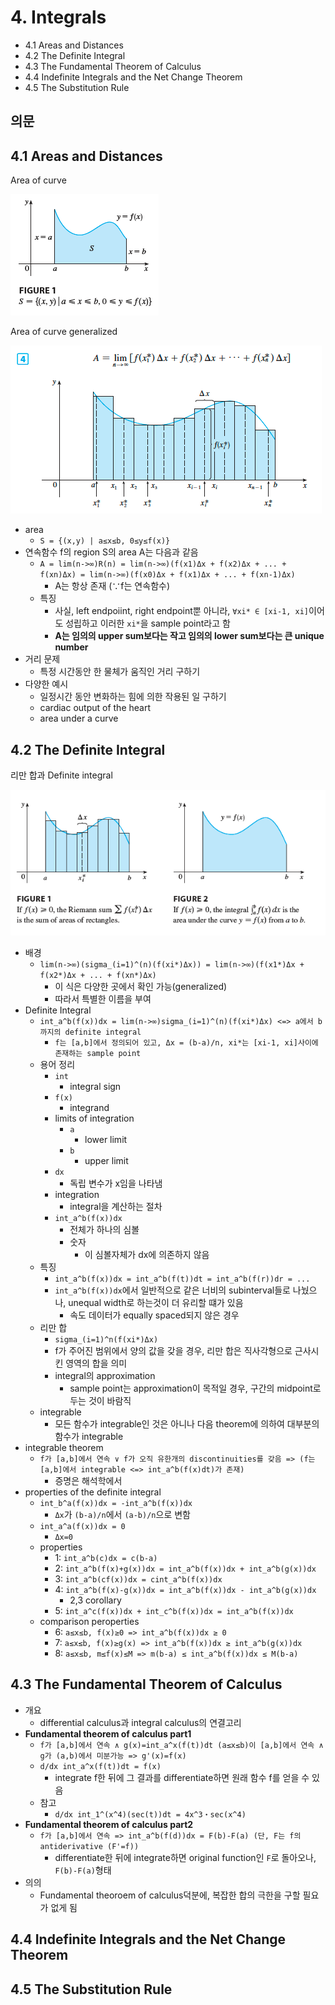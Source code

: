 # 4. Integrals

- 4.1 Areas and Distances
- 4.2 The Definite Integral
- 4.3 The Fundamental Theorem of Calculus
- 4.4 Indefinite Integrals and the Net Change Theorem
- 4.5 The Substitution Rule

## 의문

## 4.1 Areas and Distances

Area of curve

![](./images/ch4/area1.png)

Area of curve generalized

![](./images/ch4/area2.png)

- area
  - `S = {(x,y) | a≤x≤b, 0≤y≤f(x)}`
- 연속함수 f의 region S의 area A는 다음과 같음
  - `A = lim(n->∞)R(n) = lim(n->∞)(f(x1)Δx + f(x2)Δx + ... + f(xn)Δx) = lim(n->∞)(f(x0)Δx + f(x1)Δx + ... + f(xn-1)Δx)`
    - A는 항상 존재 (∵f는 연속함수)
  - 특징
    - 사실, left endpoiint, right endpoint뿐 아니라, `∀xi* ∈ [xi-1, xi]`이어도 성립하고 이러한 `xi*`을 sample point라고 함
    - **A는 임의의 upper sum보다는 작고 임의의 lower sum보다는 큰 unique number**
- 거리 문제
  - 특정 시간동안 한 물체가 움직인 거리 구하기
- 다양한 예시
  - 일정시간 동안 변화하는 힘에 의한 작용된 일 구하기
  - cardiac output of the heart
  - area under a curve

## 4.2 The Definite Integral

리만 합과 Definite integral

![](./images/ch4/definite_integral1.png)

- 배경
  - `lim(n->∞)(sigma_(i=1)^(n)(f(xi*)Δx)) = lim(n->∞)(f(x1*)Δx + f(x2*)Δx + ... + f(xn*)Δx)`
    - 이 식은 다양한 곳에서 확인 가능(generalized)
    - 따라서 특별한 이름을 부여
- Definite Integral
  - `int_a^b(f(x))dx = lim(n->∞)sigma_(i=1)^(n)(f(xi*)Δx) <=> a에서 b까지의 definite integral`
    - `f는 [a,b]에서 정의되어 있고, Δx = (b-a)/n, xi*는 [xi-1, xi]사이에 존재하는 sample point`
  - 용어 정리
    - `int`
      - integral sign
    - `f(x)`
      - integrand
    - limits of integration
      - `a`
        - lower limit
      - `b`
        - upper limit
    - `dx`
      - 독립 변수가 x임을 나타냄
    - integration
      - integral을 계산하는 절차
    - `int_a^b(f(x))dx`
      - 전체가 하나의 심볼
      - 숫자
        - 이 심볼자체가 dx에 의존하지 않음
  - 특징
    - `int_a^b(f(x))dx = int_a^b(f(t))dt = int_a^b(f(r))dr = ...`
    - `int_a^b(f(x))dx`에서 일반적으로 같은 너비의 subinterval들로 나눴으나, unequal width로 하는것이 더 유리할 떄가 있음
      - 속도 데이터가 equally spaced되지 않은 경우
  - 리만 합
    - `sigma_(i=1)^n(f(xi*)Δx)`
    - f가 주어진 범위에서 양의 값을 갖을 경우, 리만 합은 직사각형으로 근사시킨 영역의 합을 의미
    - integral의 approximation
      - sample point는 approximation이 목적일 경우, 구간의 midpoint로 두는 것이 바람직
  - integrable
    - 모든 함수가 integrable인 것은 아니나 다음 theorem에 의하여 대부분의 함수가 integrable
- integrable theorem
  - `f가 [a,b]에서 연속 ∨ f가 오직 유한개의 discontinuities를 갖음 => (f는 [a,b]에서 integrable <=> int_a^b(f(x)dt)가 존재)`
    - 증명은 해석학에서
- properties of the definite integral
  - `int_b^a(f(x))dx = -int_a^b(f(x))dx`
    - `Δx`가 `(b-a)/n`에서 `(a-b)/n`으로 변함
  - `int_a^a(f(x))dx = 0`
    - `Δx=0`
  - properties
    - 1: `int_a^b(c)dx = c(b-a)`
    - 2: `int_a^b(f(x)+g(x))dx = int_a^b(f(x))dx + int_a^b(g(x))dx`
    - 3: `int_a^b(cf(x))dx = cint_a^b(f(x))dx`
    - 4: `int_a^b(f(x)-g(x))dx = int_a^b(f(x))dx - int_a^b(g(x))dx`
      - 2,3 corollary
    - 5: `int_a^c(f(x))dx + int_c^b(f(x))dx = int_a^b(f(x))dx`
  - comparison peroperties
    - 6: `a≤x≤b, f(x)≥0 => int_a^b(f(x))dx ≥ 0`
    - 7: `a≤x≤b, f(x)≥g(x) => int_a^b(f(x))dx ≥ int_a^b(g(x))dx`
    - 8: `a≤x≤b, m≤f(x)≤M => m(b-a) ≤ int_a^b(f(x))dx ≤ M(b-a)`

## 4.3 The Fundamental Theorem of Calculus

- 개요
  - differential calculus과 integral calculus의 연결고리
- **Fundamental theorem of calculus part1**
  - `f가 [a,b]에서 연속 ∧ g(x)=int_a^x(f(t))dt (a≤x≤b)이 [a,b]에서 연속 ∧ g가 (a,b)에서 미분가능 => g'(x)=f(x)`
  - `d/dx int_a^x(f(t))dt = f(x)`
    - integrate f한 뒤에 그 결과를 differentiate하면 원래 함수 f를 얻을 수 있음
  - 참고
    - `d/dx int_1^(x^4)(sec(t))dt = 4x^3・sec(x^4)`
- **Fundamental theorem of calculus part2**
  - `f가 [a,b]에서 연속 => int_a^b(f(d))dx = F(b)-F(a) (단, F는 f의 antiderivative (F'=f))`
    - differentiate한 뒤에 integrate하면 original function인 `F`로 돌아오나, `F(b)-F(a)`형태
- 의의
  - Fundamental theoroem of calculus덕분에, 복잡한 합의 극한을 구할 필요가 없게 됨

## 4.4 Indefinite Integrals and the Net Change Theorem

## 4.5 The Substitution Rule
